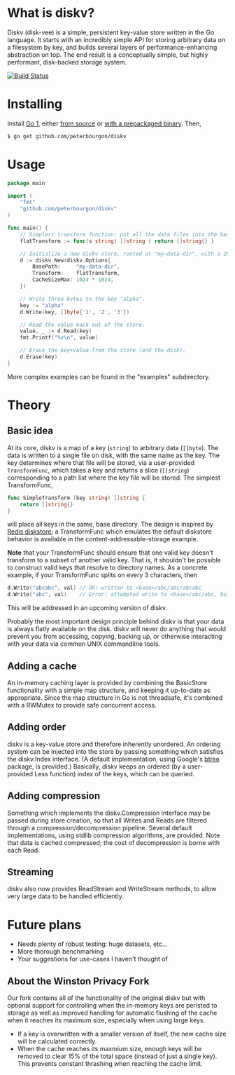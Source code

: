 # What is diskv?

Diskv (disk-vee) is a simple, persistent key-value store written in the Go
language. It starts with an incredibly simple API for storing arbitrary data on
a filesystem by key, and builds several layers of performance-enhancing
abstraction on top.  The end result is a conceptually simple, but highly
performant, disk-backed storage system.

[![Build Status][1]][2]

[1]: https://drone.io/github.com/peterbourgon/diskv/status.png
[2]: https://drone.io/github.com/peterbourgon/diskv/latest


# Installing

Install [Go 1][3], either [from source][4] or [with a prepackaged binary][5].
Then,

```bash
$ go get github.com/peterbourgon/diskv
```

[3]: http://golang.org
[4]: http://golang.org/doc/install/source
[5]: http://golang.org/doc/install


# Usage

```go
package main

import (
	"fmt"
	"github.com/peterbourgon/diskv"
)

func main() {
	// Simplest transform function: put all the data files into the base dir.
	flatTransform := func(s string) []string { return []string{} }

	// Initialize a new diskv store, rooted at "my-data-dir", with a 1MB cache.
	d := diskv.New(diskv.Options{
		BasePath:     "my-data-dir",
		Transform:    flatTransform,
		CacheSizeMax: 1024 * 1024,
	})

	// Write three bytes to the key "alpha".
	key := "alpha"
	d.Write(key, []byte{'1', '2', '3'})

	// Read the value back out of the store.
	value, _ := d.Read(key)
	fmt.Printf("%v\n", value)

	// Erase the key+value from the store (and the disk).
	d.Erase(key)
}
```

More complex examples can be found in the "examples" subdirectory.


# Theory

## Basic idea

At its core, diskv is a map of a key (`string`) to arbitrary data (`[]byte`).
The data is written to a single file on disk, with the same name as the key.
The key determines where that file will be stored, via a user-provided
`TransformFunc`, which takes a key and returns a slice (`[]string`)
corresponding to a path list where the key file will be stored. The simplest
TransformFunc,

```go
func SimpleTransform (key string) []string {
    return []string{}
}
```

will place all keys in the same, base directory. The design is inspired by
[Redis diskstore][6]; a TransformFunc which emulates the default diskstore
behavior is available in the content-addressable-storage example.

[6]: http://groups.google.com/group/redis-db/browse_thread/thread/d444bc786689bde9?pli=1

**Note** that your TransformFunc should ensure that one valid key doesn't
transform to a subset of another valid key. That is, it shouldn't be possible
to construct valid keys that resolve to directory names. As a concrete example,
if your TransformFunc splits on every 3 characters, then

```go
d.Write("abcabc", val) // OK: written to <base>/abc/abc/abcabc
d.Write("abc", val)    // Error: attempted write to <base>/abc/abc, but it's a directory
```

This will be addressed in an upcoming version of diskv.

Probably the most important design principle behind diskv is that your data is
always flatly available on the disk. diskv will never do anything that would
prevent you from accessing, copying, backing up, or otherwise interacting with
your data via common UNIX commandline tools.

## Adding a cache

An in-memory caching layer is provided by combining the BasicStore
functionality with a simple map structure, and keeping it up-to-date as
appropriate. Since the map structure in Go is not threadsafe, it's combined
with a RWMutex to provide safe concurrent access.

## Adding order

diskv is a key-value store and therefore inherently unordered. An ordering
system can be injected into the store by passing something which satisfies the
diskv.Index interface. (A default implementation, using Google's
[btree][7] package, is provided.) Basically, diskv keeps an ordered (by a
user-provided Less function) index of the keys, which can be queried.

[7]: https://github.com/google/btree

## Adding compression

Something which implements the diskv.Compression interface may be passed
during store creation, so that all Writes and Reads are filtered through
a compression/decompression pipeline. Several default implementations,
using stdlib compression algorithms, are provided. Note that data is cached
compressed; the cost of decompression is borne with each Read.

## Streaming

diskv also now provides ReadStream and WriteStream methods, to allow very large
data to be handled efficiently.


# Future plans

 * Needs plenty of robust testing: huge datasets, etc...
 * More thorough benchmarking
 * Your suggestions for use-cases I haven't thought of
 
## About the Winston Privacy Fork

Our fork contains all of the functionality of the original diskv but with optional support for controlling when the in-memory keys are peristed to storage as well as improved handling for automatic flushing of the cache when it reaches its maximum size, especially when using large keys.

* If a key is overwritten with a smaller version of itself, the new cache size will be calculated correctly.
* When the cache reaches its maxmium size, enough keys will be removed to clear 15% of the total space (instead of just a single key). This prevents constant thrashing when reaching the cache limit.
